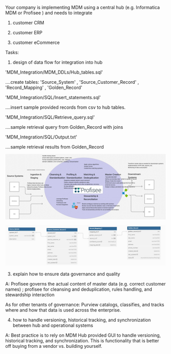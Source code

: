 Your company is implementing MDM using a central hub (e.g. Informatica MDM or Profisee ) and needs to integrate 

1. customer CRM

2. customer ERP

3. customer eCommerce


Tasks:


1. design of data flow for integration into hub

   
'MDM_Integration/MDM_DDLs/Hub_tables.sql'


....create tables: 'Source_System' , 'Source_Customer_Record' , 'Record_Mapping' , 'Golden_Record'



'MDM_Integration/SQL/Insert_statements.sql'


....insert sample provided records from csv to hub tables.



'MDM_Integration/SQL/Retrieve_query.sql'


....sample retrieval query from Golden_Record with joins


'MDM_Integration/SQL/Output.txt'


....sample retrieval results from Golden_Record
   
![Alt text](https://github.com/mallsup75/FanPy/blob/cope/MDM_Integration/MDM_DDLs/profisee-hub.JPG)


![Alt text](https://github.com/mallsup75/FanPy/blob/cope/MDM_Integration/MDM_DDLs/erd-golden-record-mapping.JPG)


3. explain how to ensure data governance and quality

A: Profisee governs the actual content of master data (e.g. correct customer names) ; profisee for cleansing 
and deduplication, rules handling, and stewardship interaction

As for other tenants of governance:  Purview catalogs, classifies, and tracks where and how that data is used across the enterprise.

4. how to handle versioning, historical tracking, and synchronization between hub and operational systems

A: Best practice is to rely on MDM Hub provided GUI to handle versioning, historical tracking, and synchronization. 
This is functionality that is better off buying from a vendor vs. building yourself.
